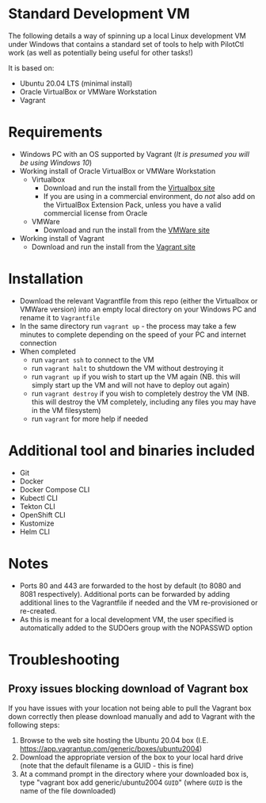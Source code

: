 # Standard Development VM

The following details a way of spinning up a local Linux development VM under Windows that contains a standard set of tools to help with PilotCtl work (as well as potentially being useful for other tasks!)

It is based on:
- Ubuntu 20.04 LTS (minimal install)
- Oracle VirtualBox or VMWare Workstation
- Vagrant

# Requirements
- Windows PC with an OS supported by Vagrant (*It is presumed you will be using Windows 10*)
- Working install of Oracle VirtualBox or VMWare Workstation
  - Virtualbox
    - Download and run the install from the [Virtualbox site](https://www.virtualbox.org/wiki/Downloads)
    - If you are using in a commercial environment, do *not* also add on the VirtualBox Extension Pack, unless you have a valid commercial license from Oracle
  - VMWare
    - Download and run the install from the [VMWare site](https://www.vmware.com/uk/products/workstation-pro/workstation-pro-evaluation.html)
- Working install of Vagrant
  - Download and run the install from the [Vagrant site](https://www.vagrantup.com)

# Installation
- Download the relevant Vagrantfile from this repo (either the Virtualbox or VMWare version) into an empty local directory on your Windows PC and rename it to `Vagrantfile`
- In the same directory run `vagrant up` - the process may take a few minutes to complete depending on the speed of your PC and internet connection
- When completed
  - run `vagrant ssh` to connect to the VM
  - run `vagrant halt` to shutdown the VM without destroying it
  - run `vagrant up` if you wish to start up the VM again (NB. this will simply start up the VM and will not have to deploy out again)
  - run `vagrant destroy` if you wish to completely destroy the VM (NB. this will destroy the VM completely, including any files you may have in the VM filesystem)
  - run `vagrant` for more help if needed

# Additional tool and binaries included
- Git
- Docker
- Docker Compose CLI
- Kubectl CLI
- Tekton CLI
- OpenShift CLI
- Kustomize
- Helm CLI

# Notes
- Ports 80 and 443 are forwarded to the host by default (to 8080 and 8081 respectively). Additional ports can be forwarded by adding additional lines to the Vagrantfile if needed and the VM re-provisioned or re-created.
- As this is meant for a local development VM, the user specified is automatically added to the SUDOers group with the NOPASSWD option

# Troubleshooting

## Proxy issues blocking download of Vagrant box

If you have issues with your location not being able to pull the Vagrant box down correctly then please download manually and add to Vagrant with the following steps:

1. Browse to the web site hosting the Ubuntu 20.04 box (I.E. https://app.vagrantup.com/generic/boxes/ubuntu2004)
2. Download the appropriate version of the box to your local hard drive (note that the default filename is a GUID - this is fine)
3. At a command prompt in the directory where your downloaded box is, type "vagrant box add generic/ubuntu2004 `GUID`" (where `GUID` is the name of the file downloaded)